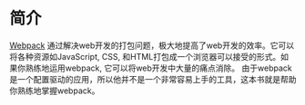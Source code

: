 # 简介

[Webpack](https://webpack.github.io/) 通过解决web开发的打包问题，极大地提高了web开发的效率。它可以将各种资源如JavaScript, CSS, 和HTML打包成一个浏览器可以接受的形式。如果你熟练地运用webpack, 它可以将web开发中大量的痛点消除。
由于webpack是一个配置驱动的应用，所以他并不是一个非常容易上手的工具，这本书就是帮助你熟练地掌握webpack。


